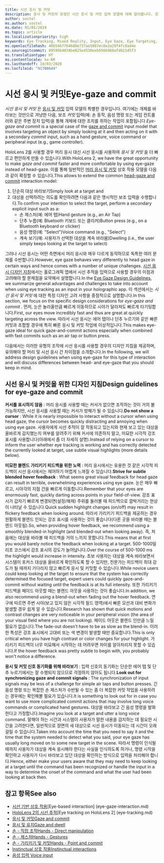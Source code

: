 ```yaml
---
title: 시선 응시 및 커밋
description: 응시 및 커밋의 유형인 시선 응시 및 커밋 입력 모델에 대해 알아봅니다. 응시는 개체를 단순하게 봅니다.
author: sostel
ms.author: sostel
ms.date: 05/05/2019
ms.topic: article
ms.localizationpriority: high
keywords: Eye Tracking, Mixed Reality, Input, Eye Gaze, Eye Targeting, HoloLens 2, Eye-based Selection
ms.openlocfilehash: 40b54677646d8e737ae5807ec0a3a29f4fc8ad4e
ms.sourcegitcommit: 09599b4034be825e4536eeb9566968afd021d5f3
ms.translationtype: HT
ms.contentlocale: ko-KR
ms.lasthandoff: 10/03/2020
ms.locfileid: "91700649"
---
```

# <a name="eye-gaze-and-commit"></a><span data-ttu-id="e4a17-104">시선 응시 및 커밋</span><span class="sxs-lookup"><span data-stu-id="e4a17-104">Eye-gaze and commit</span></span>
<span data-ttu-id="e4a17-105">_시선 응시 및 커밋_ 은 [응시 및 커밋](gaze-and-commit.md) 입력 모델의 특별한 경우입니다. 여기에는 개체를 바라보는 것만으로 겨냥한 다음, 보조 _커밋_ 입력(예: 손 동작, 음성 명령 또는 게임 컨트롤러와 같은 주변 장치 입력)을 통해 개체에 대한 조치를 취하는 작업이 포함됩니다.</span><span class="sxs-lookup"><span data-stu-id="e4a17-105">_Eye-gaze and commit_ is a special case of the [gaze and commit](gaze-and-commit.md) input model that involves targeting an object by simply looking at it and then acting on it with a secondary _commit_ input, such as a hand gesture, voice command or peripheral input (e.g., game controller).</span></span> 

<span data-ttu-id="e4a17-106">HoloLens 2를 사용할 경우 머리 응시 대신 시선 응시를 사용하여 _응시 및 커밋_ 을 더 빠르고 편안하게 만들 수 있습니다.</span><span class="sxs-lookup"><span data-stu-id="e4a17-106">With HoloLens 2, we have the great opportunity to make _gaze and commit_ faster and more comfortable by using eye-gaze instead of head-gaze.</span></span> <span data-ttu-id="e4a17-107">이를 통해 일반적인 [머리 응시 및 커밋](gaze-and-commit.md) 상호 작용 모델을 다음과 같이 확장할 수 있습니다.</span><span class="sxs-lookup"><span data-stu-id="e4a17-107">This allows to extend the common [head-gaze and commit](gaze-and-commit.md) interaction model:</span></span> 
1. <span data-ttu-id="e4a17-108">단순히 대상 바라보기</span><span class="sxs-lookup"><span data-stu-id="e4a17-108">Simply look at a target and</span></span> 
2. <span data-ttu-id="e4a17-109">대상을 선택하려는 의도를 확인하려면 다음과 같은 명시적인 보조 입력을 수행합니다.</span><span class="sxs-lookup"><span data-stu-id="e4a17-109">To confirm your intention to select the target, perform a secondary explicit input such as a:</span></span>  
   - <span data-ttu-id="e4a17-110">손 제스처(예: 에어 탭)</span><span class="sxs-lookup"><span data-stu-id="e4a17-110">Hand gesture (e.g., an Air Tap)</span></span>
   - <span data-ttu-id="e4a17-111">단추 누름(예: Bluetooth 키보드 또는 클리커)</span><span class="sxs-lookup"><span data-stu-id="e4a17-111">Button press (e.g., on a Bluetooth keyboard or clicker)</span></span>
   - <span data-ttu-id="e4a17-112">음성 명령(예: "Select")</span><span class="sxs-lookup"><span data-stu-id="e4a17-112">Voice command (e.g., "Select")</span></span>
   - <span data-ttu-id="e4a17-113">계속 보기(예: 사용자가 선택한 대상을 계속 바라봄)</span><span class="sxs-lookup"><span data-stu-id="e4a17-113">Dwelling (i.e., the user simply keeps looking at the target to select)</span></span>

<span data-ttu-id="e4a17-114">그러나 시선 응시는 어떤 측면에서 머리 응시와 매우 다르게 동작하므로 독특한 여러 문제를 수반합니다.</span><span class="sxs-lookup"><span data-stu-id="e4a17-114">However, eye gaze behaves very differently to head gaze in certain ways and hence comes with a number of unique challenges.</span></span> <span data-ttu-id="e4a17-115">[시선 응시 디자인 지침](eye-tracking.md)에서는 홀로그래픽 앱에서 시선 추적을 입력으로 사용할 경우의 이점과 고려해야 할 문제점을 요약해서 설명합니다.</span><span class="sxs-lookup"><span data-stu-id="e4a17-115">In the [Eye Gaze Design Guidelines](eye-tracking.md), we summarize general advantages and challenges to take into account when using eye tracking as an input in your holographic app.</span></span> <span data-ttu-id="e4a17-116">이 섹션에서는 _시선 응시 및 커밋_ 에 대한 특정 디자인 고려 사항을 중점적으로 설명합니다.</span><span class="sxs-lookup"><span data-stu-id="e4a17-116">In this section, we focus on the specific design considerations for _eye-gaze and commit_ .</span></span>
<span data-ttu-id="e4a17-117">먼저, 눈은 놀라울만큼 빠르게 이동하므로 시야가 달라져도 빠르게 타기팅합니다.</span><span class="sxs-lookup"><span data-stu-id="e4a17-117">First, our eyes move incredibly fast and thus are great at quickly targeting across the view.</span></span> <span data-ttu-id="e4a17-118">따라서 시선 응시는 에어 탭이나 단추 누르기와 같은 빠른 커밋과 조합할 경우에 특히 빠른 응시 및 커밋 작업에 이상적입니다.</span><span class="sxs-lookup"><span data-stu-id="e4a17-118">This makes eye-gaze ideal for quick gaze-and-commit actions especially when combined with fast commits such as an air tap or button press.</span></span>
   
<span data-ttu-id="e4a17-119">다음에서는 이러한 유형의 조작에 시선 응시를 사용할 경우의 디자인 지침을 제공하며, 유의해야 할 머리 및 시선 응시 간 차이점을 소개합니다.</span><span class="sxs-lookup"><span data-stu-id="e4a17-119">In the following, we will address design guidelines when using eye-gaze for this type of interaction and will discuss differences between head- and eye-gaze that you should keep in mind.</span></span>

## <a name="design-guidelines-for-eye-gaze-and-commit"></a><span data-ttu-id="e4a17-120">시선 응시 및 커밋을 위한 디자인 지침</span><span class="sxs-lookup"><span data-stu-id="e4a17-120">Design guidelines for eye-gaze and commit</span></span>

<span data-ttu-id="e4a17-121">**커서를 표시하지 않음** : 머리 응시를 사용할 때는 커서가 없으면 조작하는 것이 거의 불가능하지만, 시선 응시를 사용할 때는 커서가 방해가 될 수 있습니다.</span><span class="sxs-lookup"><span data-stu-id="e4a17-121">**Do not show a cursor** : While it is nearly impossible to interact without a cursor when using head gaze, the cursor becomes quickly distracting and annoying when using eye gaze.</span></span> <span data-ttu-id="e4a17-122">사용자에게 시선 추적이 잘 작동되고 있는지와 현재 보고 있는 대상을 올바르게 감지했는지 여부를 알려주기 위해 커서에 의존하지 말고, 미묘한 시각적 강조 표시를 사용합니다(아래에서 좀 더 자세히 설명).</span><span class="sxs-lookup"><span data-stu-id="e4a17-122">Instead of relying on a cursor to inform the user whether eye tracking is working and has correctly detected the currently looked at target, use subtle visual highlights (more details below).</span></span>

<span data-ttu-id="e4a17-123">**미묘한 블렌드 가리키기 피드백을 위한 노력** : 머리 응시에서는 유용한 것 같은 시각적 피드백이 시선 응시에서는 제어하기 어렵게 느껴질 수 있습니다.</span><span class="sxs-lookup"><span data-stu-id="e4a17-123">**Strive for subtle blended hover feedback** : What seems great visual feedback for head gaze can result in terrible, overwhelming experiences using eye gaze.</span></span> <span data-ttu-id="e4a17-124">눈은 매우 빠르고, 시야각의 지점 간을 빠르게 이동합니다.</span><span class="sxs-lookup"><span data-stu-id="e4a17-124">Remember that your eyes are enormously fast, quickly darting across points in your field-of-view.</span></span> <span data-ttu-id="e4a17-125">강조 표시가 갑자기 빠르게 변경되면(설정/해제) 주위를 둘러볼 때 피드백으로 깜박거리는 현상이 나타날 수 있습니다.</span><span class="sxs-lookup"><span data-stu-id="e4a17-125">Quick sudden highlight changes (on/off) may result in flickery feedback when looking around.</span></span> <span data-ttu-id="e4a17-126">따라서 가리키기 피드백을 제공하는 경우 원활하게 블렌드 인되는 강조 표시를 사용하는 것이 좋습니다(다른 곳을 바라볼 때는 블렌드 아웃됨).</span><span class="sxs-lookup"><span data-stu-id="e4a17-126">So, when providing hover feedback, we recommend using a smoothly blended-in highlight (and blended-out when looking away).</span></span> <span data-ttu-id="e4a17-127">즉, 처음에는 대상을 바라볼 때 피드백을 거의 느끼지 못합니다.</span><span class="sxs-lookup"><span data-stu-id="e4a17-127">This means that at first you would barely notice the feedback when looking at a target.</span></span> <span data-ttu-id="e4a17-128">500-1000밀리초 코스에서 강조 표시의 강도가 늘어납니다.</span><span class="sxs-lookup"><span data-stu-id="e4a17-128">Over the course of 500-1000 ms the highlight would increase in intensity.</span></span> <span data-ttu-id="e4a17-129">초보 사용자는 대상을 계속 바라보면서 시스템이 포커스 대상을 올바르게 확인하도록 할 수 있지만, 전문가는 피드백이 최대 강도가 될 때까지 기다리지 않고 빠르게 응시 및 커밋할 수 있습니다.</span><span class="sxs-lookup"><span data-stu-id="e4a17-129">While novice users could keep looking at the target to ensure that the system has correctly determined the focused target, expert users could quickly gaze-and-commit without waiting until the feedback is at its full intensity.</span></span> <span data-ttu-id="e4a17-130">또한 가리키기 피드백을 페이드 아웃할 때는 블렌드 아웃을 사용하는 것이 좋습니다.</span><span class="sxs-lookup"><span data-stu-id="e4a17-130">In addition, we also recommend using a blend-out when fading out the hover feedback.</span></span> <span data-ttu-id="e4a17-131">연구에 따르면 주변 시야(보고 있지 않은 시각적 필드 영역)에서 빠른 모션과 대비 변화가 발생할 경우 쉽게 알 수 있습니다.</span><span class="sxs-lookup"><span data-stu-id="e4a17-131">Research has shown that quick motions and contrast changes are very noticeable in your peripheral vision (the area of your visual field where you are not looking).</span></span>
<span data-ttu-id="e4a17-132">페이드 아웃은 블렌드 인만큼 느릴 필요가 없습니다.</span><span class="sxs-lookup"><span data-stu-id="e4a17-132">The fade-out doesn't have to be as slow as the blend-in.</span></span> <span data-ttu-id="e4a17-133">이러한 특성은 강조 표시에서 고대비 또는 색 변경이 발생할 때만 중요합니다.</span><span class="sxs-lookup"><span data-stu-id="e4a17-133">This is only critical when you have high contrast or color changes for your highlight.</span></span> <span data-ttu-id="e4a17-134">가리키기 피드백이 너무 미묘해서 시작하는 데 어려우면 차이를 알아차리지 못할 수 있습니다.</span><span class="sxs-lookup"><span data-stu-id="e4a17-134">If the hover feedback was pretty subtle to begin with, you probably won't notice a difference.</span></span>

<span data-ttu-id="e4a17-135">**응시 및 커밋 신호 동기화를 위해 바라보기** : 입력 신호의 동기화는 단순한 에어 탭 및 단추 누르기에서는 잘 수행되지 않으므로 걱정하지 않아도 됩니다.</span><span class="sxs-lookup"><span data-stu-id="e4a17-135">**Look out for synchronizing gaze and commit signals** : The synchronization of input signals may be less of a challenge for simple air taps and button presses.</span></span> <span data-ttu-id="e4a17-136">긴 음성 명령 또는 복잡한 손 제스처가 수반될 수 있는 좀 더 복잡한 커밋 작업을 사용하려는 경우에는 확인해볼 필요가 있습니다.</span><span class="sxs-lookup"><span data-stu-id="e4a17-136">It is something to look out for in case you want to use more complicated commit actions that may involve long voice commands or complicated hand gestures.</span></span> <span data-ttu-id="e4a17-137">대상을 바라보고 긴 음성 명령을 발화한다고 가정합니다.</span><span class="sxs-lookup"><span data-stu-id="e4a17-137">Imagine you look at a target and utter a long voice command.</span></span> <span data-ttu-id="e4a17-138">말해야 하는 시간과 시스템이 사용자가 말한 내용을 감지하는 데 필요한 시간을 고려한다면, 일반적으로 장면의 새 대상으로 시선 응시가 이동되는 데 시간이 오래 걸릴 수 있습니다.</span><span class="sxs-lookup"><span data-stu-id="e4a17-138">Taken into account the time that you need to say it and the time that the system needed to detect what you said, your eye gaze has usually long moved on to some new target in the scene.</span></span> <span data-ttu-id="e4a17-139">따라서 명령이 인식될 때까지 사용자가 대상을 계속 응시해야 한다는 사실을 인식하도록 하거나, 명령 시작을 확인하고 사용자가 다시 바라보고 있던 대상을 확인하는 방식으로 입력을 처리해야 합니다.</span><span class="sxs-lookup"><span data-stu-id="e4a17-139">Hence, either make your users aware that they may need to keep looking at a target until the command has been recognized or handle the input in a way to determine the onset of the command and what the user had been looking at back then.</span></span>

## <a name="see-also"></a><span data-ttu-id="e4a17-140">참고 항목</span><span class="sxs-lookup"><span data-stu-id="e4a17-140">See also</span></span>
* <span data-ttu-id="e4a17-141">[시선 기반 상호 작용](eye-gaze-interaction.md)</span><span class="sxs-lookup"><span data-stu-id="e4a17-141">[Eye-based interaction] (eye-gaze-interaction.md)</span></span>
* <span data-ttu-id="e4a17-142">[HoloLens 2의 시선 추적](eye-tracking.md)</span><span class="sxs-lookup"><span data-stu-id="e4a17-142">[Eye tracking on HoloLens 2] (eye-tracking.md)</span></span>
* [<span data-ttu-id="e4a17-143">응시 및 커밋</span><span class="sxs-lookup"><span data-stu-id="e4a17-143">Gaze and commit</span></span>](gaze-and-commit.md)
* [<span data-ttu-id="e4a17-144">응시 및 유지</span><span class="sxs-lookup"><span data-stu-id="e4a17-144">Gaze and dwell</span></span>](gaze-and-dwell.md)
* [<span data-ttu-id="e4a17-145">손 - 직접 조작</span><span class="sxs-lookup"><span data-stu-id="e4a17-145">Hands - Direct manipulation</span></span>](direct-manipulation.md)
* [<span data-ttu-id="e4a17-146">손 - 제스처</span><span class="sxs-lookup"><span data-stu-id="e4a17-146">Hands - Gestures</span></span>](gaze-and-commit.md#composite-gestures)
* [<span data-ttu-id="e4a17-147">손 - 가리키기 및 커밋</span><span class="sxs-lookup"><span data-stu-id="e4a17-147">Hands - Point and commit</span></span>](point-and-commit.md)
* [<span data-ttu-id="e4a17-148">Instinctual 상호 작용</span><span class="sxs-lookup"><span data-stu-id="e4a17-148">Instinctual interactions</span></span>](interaction-fundamentals.md)
* [<span data-ttu-id="e4a17-149">음성 입력 </span><span class="sxs-lookup"><span data-stu-id="e4a17-149">Voice input</span></span>](voice-input.md)
